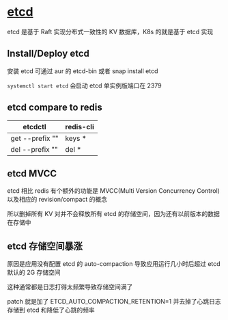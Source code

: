 # [etcd](2022/01/etcd.md)

etcd 是基于 Raft 实现分布式一致性的 KV 数据库，K8s 的就是基于 etcd 实现

## Install/Deploy etcd

安装 etcd 可通过 aur 的 etcd-bin 或者 snap install etcd

`systemctl start etcd` 会启动 etcd 单实例版端口在 2379

## etcd compare to redis

|etcdctl|redis-cli|
|---|---|
|get --prefix ""|keys *|
|del --prefix ""|del *|

## etcd MVCC

etcd 相比 redis 有个额外的功能是 MVCC(Multi Version Concurrency Control) 以及相应的 revision/compact 的概念

所以删掉所有 KV 对并不会释放所有 etcd 的存储空间，因为还有以前版本的数据在存储中

## etcd 存储空间暴涨

原因是应用没有配置 etcd 的 auto-compaction 导致应用运行几小时后超过 etcd 默认的 2G 存储空间

这种通常都是日志打得太频繁导致存储空间满了

patch 就是加了 ETCD_AUTO_COMPACTION_RETENTION=1 并去掉了心跳日志存储到 etcd 和降低了心跳的频率
